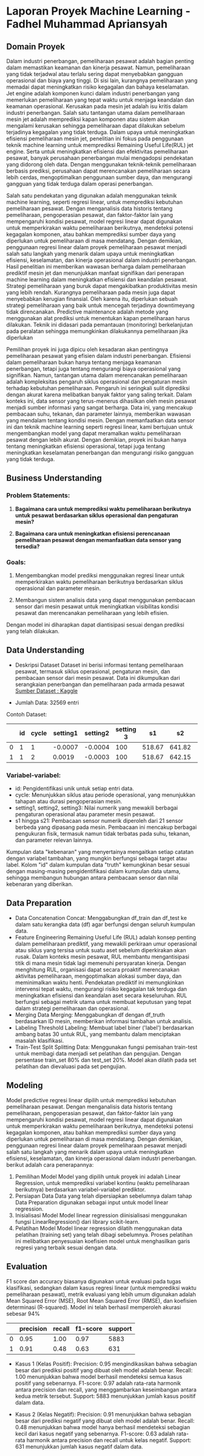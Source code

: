 # Laporan Proyek Machine Learning - Fadhel Muhammad Apriansyah

## Domain Proyek

Dalam industri penerbangan, pemeliharaan pesawat adalah bagian penting dalam memastikan keamanan dan kinerja pesawat. Namun, pemeliharaan yang tidak terjadwal atau terlalu sering dapat menyebabkan gangguan operasional dan biaya yang tinggi. Di sisi lain, kurangnya pemeliharaan yang memadai dapat meningkatkan risiko kegagalan dan bahaya keselamatan. Jet  engine adalah  komponen  kunci dalam industri penerbangan yang memerlukan pemeliharaan yang tepat waktu untuk menjaga keandalan dan keamanan operasional. Kerusakan pada mesin jet adalah isu kritis dalam industri penerbangan. Salah satu tantangan utama dalam pemeliharaan  mesin  jet  adalah  memprediksi  kapan  komponen  atau  sistem  akan  mengalami kerusakan  sehingga pemeliharaan  dapat  dilakukan  sebelum  terjadinya  kegagalan  yang  tidak  terduga.  Dalam  upaya  untuk  meningkatkan efisiensi pemeliharaan mesin jet, penelitian ini fokus pada penggunaan teknik machine learning untuk memprediksi Remaining Useful Life(RUL) jet engine. Serta untuk meningkatkan efisiensi dan efektivitas pemeliharaan pesawat, banyak perusahaan penerbangan mulai mengadopsi pendekatan yang didorong oleh data. Dengan menggunakan teknik-teknik pemeliharaan berbasis prediksi, perusahaan dapat merencanakan pemeliharaan secara lebih cerdas, mengoptimalkan penggunaan sumber daya, dan mengurangi gangguan yang tidak terduga dalam operasi penerbangan.

Salah satu pendekatan yang digunakan adalah menggunakan teknik machine learning, seperti regresi linear, untuk memprediksi kebutuhan pemeliharaan pesawat. Dengan menganalisis data historis tentang pemeliharaan, pengoperasian pesawat, dan faktor-faktor lain yang mempengaruhi kondisi pesawat, model regresi linear dapat digunakan untuk memperkirakan waktu pemeliharaan berikutnya, mendeteksi potensi kegagalan komponen, atau bahkan memprediksi sumber daya yang diperlukan untuk pemeliharaan di masa mendatang. Dengan demikian, penggunaan regresi linear dalam proyek pemeliharaan pesawat menjadi salah satu langkah yang menarik dalam upaya untuk meningkatkan efisiensi, keselamatan, dan kinerja operasional dalam industri penerbangan. Hasil penelitian  ini  memberikan  wawasan  berharga  dalam  pemeliharaan  prediktif  mesin  jet  dan menunjukkan manfaat signifikan dari penerapan machine learning dalam meningkatkan efisiensi dan keandalan pesawat.  Strategi pemeliharaan  yang  buruk  dapat  mengakibatkan  produktivitas mesin yang lebih rendah. Kurangnya pemeliharaan pada mesin juga dapat menyebabkan kerugian finansial. Oleh karena itu, diperlukan sebuah strategi pemeliharaan yang baik untuk mencegah terjadinya downtimeyang tidak direncanakan. Predictive  maintenance adalah  metode  yang  menggunakan  alat  prediksi  untuk  menentukan  kapan  pemeliharaan  harus dilakukan.  Teknik  ini  didasari  pada  pemantauan  (monitoring)  berkelanjutan  pada  peralatan  sehingga memungkinkan dilakukannya pemeliharaan jika diperlukan

Pemilihan proyek ini juga dipicu oleh kesadaran akan pentingnya pemeliharaan pesawat yang efisien dalam industri penerbangan. Efisiensi dalam pemeliharaan bukan hanya tentang menjaga keamanan penerbangan, tetapi juga tentang mengurangi biaya operasional yang signifikan. Namun, tantangan utama dalam merencanakan pemeliharaan adalah kompleksitas pengaruh siklus operasional dan pengaturan mesin terhadap kebutuhan pemeliharaan. Pengaruh ini seringkali sulit diprediksi dengan akurat karena melibatkan banyak faktor yang saling terkait. Dalam konteks ini, data sensor yang terus-menerus dihasilkan oleh mesin pesawat menjadi sumber informasi yang sangat berharga. Data ini, yang mencakup pembacaan suhu, tekanan, dan parameter lainnya, memberikan wawasan yang mendalam tentang kondisi mesin. Dengan memanfaatkan data sensor ini dan teknik machine learning seperti regresi linear, kami bertujuan untuk mengembangkan model yang dapat meramalkan waktu pemeliharaan pesawat dengan lebih akurat. Dengan demikian, proyek ini bukan hanya tentang meningkatkan efisiensi operasional, tetapi juga tentang meningkatkan keselamatan penerbangan dan mengurangi risiko gangguan yang tidak terduga.

## Business Understanding

### Problem Statements:

1. **Bagaimana cara untuk memprediksi waktu pemeliharaan berikutnya untuk pesawat berdasarkan siklus operasional dan pengaturan mesin?**

2. **Bagaimana cara untuk meningkatkan efisiensi perencanaan pemeliharaan pesawat dengan memanfaatkan data sensor yang tersedia?**

### Goals:

1. Mengembangkan model prediksi menggunakan regresi linear untuk memperkirakan waktu pemeliharaan berikutnya berdasarkan siklus operasional dan parameter mesin.

2. Membangun sistem analisis data yang dapat menggunakan pembacaan sensor dari mesin pesawat untuk meningkatkan visibilitas kondisi pesawat dan merencanakan pemeliharaan yang lebih efisien.

Dengan model ini diharapkan dapat diantisipasi sesuai dengan prediksi yang telah dilakukan.

## Data Understanding
- Deskripsi Dataset
  Dataset ini berisi informasi tentang pemeliharaan pesawat, termasuk siklus operasional, pengaturan mesin, dan pembacaan sensor dari mesin pesawat. Data ini dikumpulkan dari serangkaian penerbangan dan pemeliharaan pada armada pesawat
  [Sumber Dataset : Kaggle](https://www.kaggle.com/datasets/aadharshviswanath/aircraft-sensor-and-engine-performance/data)

- Jumlah Data: 32569 entri
  
Contoh Dataset:

| | id | cycle | setting1 | setting2 | setting 3| s1 | s2 | s3 | ... | s21 |
| --- | --- | --- | --- | --- | --- | --- | --- | --- | --- | --- |
| 0 | 1 | 1 | -0.0007 | -0.0004	 | 100 | 518.67 | 641.82 | 1589.70 | ... | 23.419000 |
| 1 | 1 | 2 | 0.0019 | -0.0003	| 100 | 518.67 | 642.15 | 1591.82 | ... | 23.423600 |

### Variabel-variabel:
- id: Pengidentifikasi unik untuk setiap entri data.
- cycle: Menunjukkan siklus atau periode operasional, yang menunjukkan tahapan atau durasi pengoperasian mesin.
- setting1, setting2, setting3: Nilai numerik yang mewakili berbagai pengaturan operasional atau parameter mesin pesawat.
- s1 hingga s21: Pembacaan sensor numerik diperoleh dari 21 sensor berbeda yang dipasang pada mesin. Pembacaan ini mencakup berbagai pengukuran fisik, termasuk namun tidak terbatas pada suhu, tekanan, dan parameter relevan lainnya.

Kumpulan data "kebenaran" yang menyertainya mengaitkan setiap catatan dengan variabel tambahan, yang mungkin berfungsi sebagai target atau label. Kolom "id" dalam kumpulan data "truth" kemungkinan besar sesuai dengan masing-masing pengidentifikasi dalam kumpulan data utama, sehingga membangun hubungan antara pembacaan sensor dan nilai kebenaran yang diberikan.

## Data Preparation
- Data Concatenation
  Concat: Menggabungkan df_train dan df_test ke dalam satu kerangka data (df) agar berfungsi dengan seluruh kumpulan data.
- Feature Engineering
  Remaining Useful Life (RUL) adalah konsep penting dalam pemeliharaan prediktif, yang mewakili perkiraan umur operasional atau siklus yang tersisa untuk suatu aset sebelum diperkirakan akan rusak. Dalam konteks mesin pesawat, RUL
  membantu mengantisipasi titik di mana mesin tidak lagi memenuhi persyaratan kinerja. Dengan menghitung RUL, organisasi dapat secara proaktif merencanakan aktivitas pemeliharaan, mengoptimalkan alokasi sumber daya, dan meminimalkan
  waktu henti. Pendekatan prediktif ini memungkinkan intervensi tepat waktu, mengurangi risiko kegagalan tak terduga dan meningkatkan efisiensi dan keandalan aset secara keseluruhan. RUL berfungsi sebagai metrik utama untuk membuat
  keputusan yang tepat dalam strategi pemeliharaan dan operasional.
- Merging Data
  Merging: Menggabungkan df dengan df_truth berdasarkan ID mesin, memberikan informasi tambahan untuk analisis.
- Labeling
  Threshold Labeling: Membuat label biner ('label') berdasarkan ambang batas 30 untuk RUL, yang membantu dalam menciptakan masalah klasifikasi.
- Train-Test Split
  Splitting Data: Menggunakan fungsi pemisahan train-test untuk membagi data menjadi set pelatihan dan pengujian. Dengan persentase train_set 80% dan test_set 20%. Model akan dilatih pada set pelatihan dan dievaluasi pada set pengujian.

## Modeling
Model predictive regresi linear dipilih untuk memprediksi kebutuhan pemeliharaan pesawat. Dengan menganalisis data historis tentang pemeliharaan, pengoperasian pesawat, dan faktor-faktor lain yang mempengaruhi kondisi pesawat, model regresi linear dapat digunakan untuk memperkirakan waktu pemeliharaan berikutnya, mendeteksi potensi kegagalan komponen, atau bahkan memprediksi sumber daya yang diperlukan untuk pemeliharaan di masa mendatang. Dengan demikian, penggunaan regresi linear dalam proyek pemeliharaan pesawat menjadi salah satu langkah yang menarik dalam upaya untuk meningkatkan efisiensi, keselamatan, dan kinerja operasional dalam industri penerbangan. berikut adalah cara penerapannya:

1. Pemilihan Model
   Model yang dipilih untuk proyek ini adalah Linear Regression, untuk memprediksi variabel kontinu (waktu pemeliharaan berikutnya) berdasarkan variabel-variabel prediktor.
2. Persiapan Data
   Data yang telah dipersiapkan sebelumnya dalam tahap Data Preparation digunakan sebagai input untuk model linear regression.
3. Inisialisasi Model
   Model linear regression diinisialisasi menggunakan fungsi LinearRegression() dari library scikit-learn.
4. Pelatihan Model
   Model linear regression dilatih menggunakan data pelatihan (training set) yang telah dibagi sebelumnya. Proses pelatihan ini melibatkan penyesuaian koefisien model untuk menghasilkan garis regresi yang terbaik sesuai dengan data.

## Evaluation

F1 score dan accuracy biasanya digunakan untuk evaluasi pada tugas klasifikasi, sedangkan dalam kasus regresi linear (untuk memprediksi waktu pemeliharaan pesawat), metrik evaluasi yang lebih umum digunakan adalah Mean Squared Error (MSE), Root Mean Squared Error (RMSE), dan koefisien determinasi (R-squared). Model ini telah berhasil memperoleh akurasi sebesar 94%

|  | precision | recall | f1-score | support |
| --- | --- | --- | --- | --- |
| 0 | 0.95 | 1.00 | 0.97 | 5883 |
| 1 | 0.91 | 0.48 | 0.63 | 631 |

- Kasus 1 (Kelas Positif):
  Precision: 0.95 mengindikasikan bahwa sebagian besar dari prediksi positif yang dibuat oleh model adalah benar.
  Recall: 1.00 menunjukkan bahwa model berhasil mendeteksi semua kasus positif yang sebenarnya.
  F1-score: 0.97 adalah rata-rata harmonik antara precision dan recall, yang menggambarkan keseimbangan antara kedua metrik tersebut.
  Support: 5883 menunjukkan jumlah kasus positif dalam data.
  
- Kasus 2 (Kelas Negatif):
  Precision: 0.91 menunjukkan bahwa sebagian besar dari prediksi negatif yang dibuat oleh model adalah benar.
  Recall: 0.48 menunjukkan bahwa model hanya berhasil mendeteksi sebagian kecil dari kasus negatif yang sebenarnya.
  F1-score: 0.63 adalah rata-rata harmonik antara precision dan recall untuk kelas negatif.
  Support: 631 menunjukkan jumlah kasus negatif dalam data.
